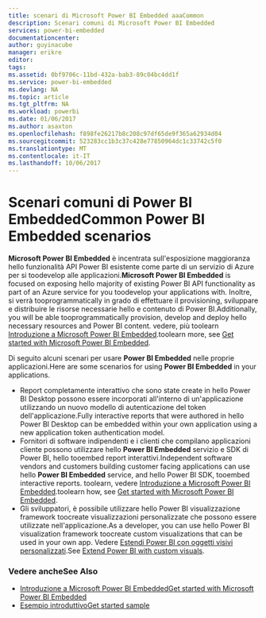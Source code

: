```yaml
---
title: scenari di Microsoft Power BI Embedded aaaCommon
description: Scenari comuni di Microsoft Power BI Embedded
services: power-bi-embedded
documentationcenter: 
author: guyinacube
manager: erikre
editor: 
tags: 
ms.assetid: 0bf9706c-11bd-432a-bab3-89c04bc4dd1f
ms.service: power-bi-embedded
ms.devlang: NA
ms.topic: article
ms.tgt_pltfrm: NA
ms.workload: powerbi
ms.date: 01/06/2017
ms.author: asaxton
ms.openlocfilehash: f898fe26217b8c208c97df65de9f365a62934d04
ms.sourcegitcommit: 523283cc1b3c37c428e77850964dc1c33742c5f0
ms.translationtype: MT
ms.contentlocale: it-IT
ms.lasthandoff: 10/06/2017
---
```

# <a name="common-power-bi-embedded-scenarios"></a><span data-ttu-id="5a568-103">Scenari comuni di Power BI Embedded</span><span class="sxs-lookup"><span data-stu-id="5a568-103">Common Power BI Embedded scenarios</span></span>
<span data-ttu-id="5a568-104">**Microsoft Power BI Embedded** è incentrata sull'esposizione maggioranza hello funzionalità API Power BI esistente come parte di un servizio di Azure per si toodevelop alle applicazioni.</span><span class="sxs-lookup"><span data-stu-id="5a568-104">**Microsoft Power BI Embedded** is focused on exposing hello majority of existing Power BI API functionality as part of an Azure service for you toodevelop your applications with.</span></span>  <span data-ttu-id="5a568-105">Inoltre, si verrà tooprogrammatically in grado di effettuare il provisioning, sviluppare e distribuire le risorse necessarie hello e contenuto di Power BI.</span><span class="sxs-lookup"><span data-stu-id="5a568-105">Additionally, you will be able tooprogrammatically provision, develop and deploy hello necessary resources and Power BI content.</span></span> <span data-ttu-id="5a568-106">vedere, più toolearn [Introduzione a Microsoft Power BI Embedded](power-bi-embedded-get-started.md).</span><span class="sxs-lookup"><span data-stu-id="5a568-106">toolearn more, see [Get started with Microsoft Power BI Embedded](power-bi-embedded-get-started.md).</span></span>

<span data-ttu-id="5a568-107">Di seguito alcuni scenari per usare **Power BI Embedded** nelle proprie applicazioni.</span><span class="sxs-lookup"><span data-stu-id="5a568-107">Here are some scenarios for using **Power BI Embedded** in your applications.</span></span>

* <span data-ttu-id="5a568-108">Report completamente interattivo che sono state create in hello Power BI Desktop possono essere incorporati all'interno di un'applicazione utilizzando un nuovo modello di autenticazione del token dell'applicazione.</span><span class="sxs-lookup"><span data-stu-id="5a568-108">Fully interactive reports that were authored in hello Power BI Desktop can be embedded within your own application using a new application token authentication model.</span></span>
* <span data-ttu-id="5a568-109">Fornitori di software indipendenti e i clienti che compilano applicazioni cliente possono utilizzare hello **Power BI Embedded** servizio e SDK di Power BI, hello tooembed report interattivi.</span><span class="sxs-lookup"><span data-stu-id="5a568-109">Independent software vendors and customers building customer facing applications can use hello **Power BI Embedded** service, and hello Power BI SDK, tooembed interactive reports.</span></span> <span data-ttu-id="5a568-110">toolearn, vedere [Introduzione a Microsoft Power BI Embedded](power-bi-embedded-get-started.md).</span><span class="sxs-lookup"><span data-stu-id="5a568-110">toolearn how, see [Get started with Microsoft Power BI Embedded](power-bi-embedded-get-started.md).</span></span>
* <span data-ttu-id="5a568-111">Gli sviluppatori, è possibile utilizzare hello Power BI visualizzazione framework toocreate visualizzazioni personalizzate che possono essere utilizzate nell'applicazione.</span><span class="sxs-lookup"><span data-stu-id="5a568-111">As a developer, you can use hello Power BI visualization framework toocreate custom visualizations that can be used in your own app.</span></span> <span data-ttu-id="5a568-112">Vedere [Estendi Power BI con oggetti visivi personalizzati](https://powerbi.microsoft.com/custom-visuals/).</span><span class="sxs-lookup"><span data-stu-id="5a568-112">See [Extend Power BI with custom visuals](https://powerbi.microsoft.com/custom-visuals/).</span></span>

### <a name="see-also"></a><span data-ttu-id="5a568-113">Vedere anche</span><span class="sxs-lookup"><span data-stu-id="5a568-113">See Also</span></span>
* [<span data-ttu-id="5a568-114">Introduzione a Microsoft Power BI Embedded</span><span class="sxs-lookup"><span data-stu-id="5a568-114">Get started with Microsoft Power BI Embedded</span></span>](power-bi-embedded-get-started.md)
* [<span data-ttu-id="5a568-115">Esempio introduttivo</span><span class="sxs-lookup"><span data-stu-id="5a568-115">Get started sample</span></span>](power-bi-embedded-get-started.md)

